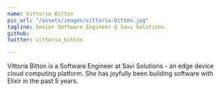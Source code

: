 ```yaml
---
name: Vittoria Bitton
pic_url: "/assets/images/vittoria-bitton.jpg"
tagline: Senior Software Engineer @ Savi Solutions
github:
twitter: vittoria_bitton

---
```

Vittoria Bitton is a Software Engineer at Savi Solutions - an edge device cloud computing platform. She has joyfully been building software with Elixir in the past 5 years.
